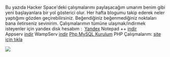 
Bu yazıda Hacker Space'deki çalışmalarımı paylaşacağım umarım benim gibi yeni başlayanlara bir yol gösterici olur. Her hafta blogumu takip ederek neler yaptığımı gözden geçirebilirsiniz. Beğendiğiniz beğenmediğiniz noktaları bana iletirseniz sevinirim. Çalışmalarımın tümüne ulaşmak/indirmek isteyenler için yandex disk hesabım :  [Yandex](https://yadi.sk/d/OwCSEOO4bXYCA) Notepad ++ [indir](https://yadi.sk/d/CFH7L7SlbUAqU) Appserv [indir](https://yadi.sk/d/CFH7L7SlbUAqU) WampServ [indir](https://yadi.sk/d/WH6F87DVbUBSE) [Php MySQL Kurulum](http://ccali.com.tr.vu/kurulum.php?) PHP Çalışmalarım: [site için tıkla](http://php.cagataycali.me/hackerspace/)

![](https://images-blogger-opensocial.googleusercontent.com/gadgets/proxy?url=http%3A%2F%2F1.bp.blogspot.com%2F-4yvvO9EtWb8%2FVBoTN2hfQGI%2FAAAAAAAAAKc%2FlTlwS2SO60w%2Fs1600%2F10363264_447995195303597_7127522124034271986_n.jpg&container=blogger&gadget=a&rewriteMime=image%2F*)